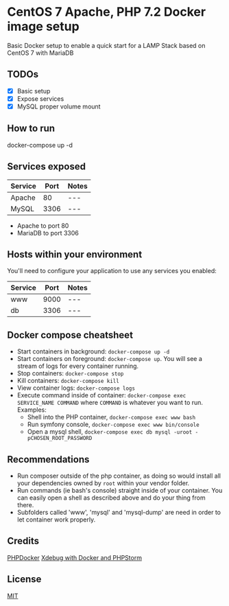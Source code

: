 # CentOS 7 Apache, PHP 7.2 Docker image setup

Basic Docker setup to enable a quick start for a LAMP Stack based on CentOS 7 with MariaDB

## TODOs

- [x] Basic setup
- [x] Expose services
- [x] MySQL proper volume mount
 
## How to run

docker-compose up -d

## Services exposed

| Service | Port | Notes |
| --- | --- | --- |
| Apache | 80 | --- |
| MySQL | 3306 | --- |

  * Apache to port 80
  * MariaDB to port 3306

## Hosts within your environment

You'll need to configure your application to use any services you enabled:

| Service | Port | Notes |
| --- | --- | --- |
| www | 9000 | --- |
| db | 3306 | --- |

## Docker compose cheatsheet

  * Start containers in background: `docker-compose up -d`
  * Start containers on foreground: `docker-compose up`. You will see a stream of logs for every container running.
  * Stop containers: `docker-compose stop`
  * Kill containers: `docker-compose kill`
  * View container logs: `docker-compose logs`
  * Execute command inside of container: `docker-compose exec SERVICE_NAME COMMAND` where `COMMAND` is whatever you want to run. Examples:
    * Shell into the PHP container, `docker-compose exec www bash`
    * Run symfony console, `docker-compose exec www bin/console`
    * Open a mysql shell, `docker-compose exec db mysql -uroot -pCHOSEN_ROOT_PASSWORD`

## Recommendations

  * Run composer outside of the php container, as doing so would install all your dependencies owned by `root` within your vendor folder.
  * Run commands (ie bash's console) straight inside of your container. You can easily open a shell as described above and do your thing from there.
  * Subfolders called 'www', 'mysql' and 'mysql-dump' are need in order to let container work properly.

## Credits
[PHPDocker](https://phpdocker.io/generator)
[Xdebug with Docker and PHPStorm](https://medium.com/@pablofmorales/xdebug-with-docker-and-phpstorm-786da0d0fad2)

## License
[MIT](/LICENSE)
